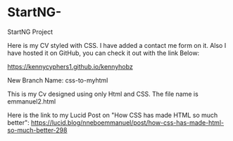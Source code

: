 # StartNG-
StartNG Project

Here is my CV styled with CSS. I have added a contact me form on it. Also I have hosted it on GitHub, you can check it out with the link Below: 

https://kennycyphers1.github.io/kennyhobz

New Branch Name: css-to-myhtml

This is my Cv designed using only Html and CSS. The file name is emmanuel2.html

Here is the link to my Lucid Post on "How CSS has made HTML so much better": 
https://lucid.blog/nneboemmanuel/post/how-css-has-made-html-so-much-better-298



